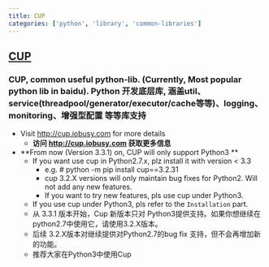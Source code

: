 ```yaml
---
title: CUP
categories: ['python', 'library', 'common-libraries']
---
```

## [CUP](https://github.com/baidu/CUP)

### CUP, common useful python-lib.  (Currently, Most popular python lib in baidu).  Python 开发底层库, 涵盖util、service(threadpool/generator/executor/cache等等)、logging、monitoring、增强型配置 等等库支持


- Visit http://cup.iobusy.com for more details
    - **访问 http://cup.iobusy.com 获取更多信息**
- **From now (Version 3.3.1) on, CUP will only support Python3 ** 
    - If you want use cup in Python2.7.x, plz install it with version < 3.3
        - e.g.  # python -m pip install cup==3.2.31
        - cup 3.2.X versions will only maintain bug fixes for Python2. Will not add any new features.
        - If you want to try new features, pls use cup under Python3.
    - If you use cup under Python3, pls refer to the `Installation` part.
    - 从 3.3.1 版本开始，Cup 新版本只对 Python3提供支持。如果你想继续在python2.7中使用它，请使用3.2.X版本。
    - 后续 3.2.X版本对继续提供对Python2.7的bug fix 支持，但不会再增加新的功能。
    - 推荐大家在Python3中使用Cup
